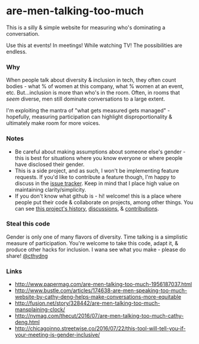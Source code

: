 # are-men-talking-too-much

This is a silly & simple website for measuring who's dominating a conversation.

Use this at events! In meetings! While watching TV! The possibilities are endless.

### Why
When people talk about diversity & inclusion in tech, they often count bodies - what % of women at this company, what % women at an event, etc. But...inclusion is more than who's in the room. Often, in rooms that *seem* diverse, men still dominate conversations to a large extent.

I'm exploiting the mantra of "what gets measured gets managed" - hopefully, measuring participation can highlight disproportionality & ultimately make room for more voices.

### Notes
- Be careful about making assumptions about someone else's gender - this is best for situations where you know everyone or where people have disclosed their gender.
- This is a side project, and as such, I won't be implementing feature requests. If you'd like to contribute a feature though, I'm happy to discuss in the [issue tracker](https://github.com/cathydeng/are-men-talking-too-much/issues). Keep in mind that I place high value on maintaining clarity/simplicity.
- If you don't know what github is - hi! welcome! this is a place where people put their code & collaborate on projects, among other things. You can see [this project's history](https://github.com/cathydeng/are-men-talking-too-much/commits/master), [discussions](https://github.com/cathydeng/are-men-talking-too-much/issues), & [contributions](https://github.com/cathydeng/are-men-talking-too-much/pulls?utf8=%E2%9C%93&q=).

### Steal this code
Gender is only one of many flavors of diversity. Time talking is a simplistic measure of participation. You're welcome to take this code, adapt it, & produce other hacks for inclusion. I wana see what you make - please do share! [@cthydng](https://twitter.com/cthydng/)

### Links
- http://www.papermag.com/are-men-talking-too-much-1956187037.html
- http://www.bustle.com/articles/174638-are-men-speaking-too-much-website-by-cathy-deng-helps-make-conversations-more-equitable
- http://fusion.net/story/328442/are-men-talking-too-much-mansplaining-clock/
- http://nymag.com/thecut/2016/07/are-men-talking-too-much-cathy-deng.html
- http://chicagoinno.streetwise.co/2016/07/22/this-tool-will-tell-you-if-your-meeting-is-gender-inclusive/
